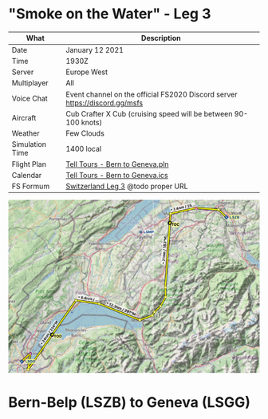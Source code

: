 # "Smoke on the Water" - Leg 3

| What            | Description
| --------------- | ----------------
| Date            | January 12 2021
| Time            | 1930Z
| Server          | Europe West
| Multiplayer     | All
| Voice Chat      | Event channel on the official FS2020 Discord server https://discord.gg/msfs
| Aircraft        | Cub Crafter X Cub (cruising speed will be between 90-100 knots)
| Weather         | Few Clouds
| Simulation Time | 1400 local
| Flight Plan     | [Tell Tours - Bern to Geneva.pln](https://github.com/till213/Tell-Tours/blob/main/Europe/Switzerland/Steeler/Leg-3/Tell%20Tours%20-%20Bern%20to%20Geneva.pln)
| Calendar        | [Tell Tours - Bern to Geneva.ics](https://github.com/till213/Tell-Tours/blob/main/Europe/Switzerland/Steeler/Leg-3/Tell%20Tours%20-%20Bern%20to%20Geneva.ics)
| FS Formum       | [Switzerland Leg 3](https://forums.flightsimulator.com/t/xyz/123) @todo proper URL

![Flightplan](https://github.com/till213/Tell-Tours/blob/main/Europe/Switzerland/Steeler/Leg-3/img/LSZB-LSGG-Flightplan.jpg "Flightplan")


# Bern-Belp (LSZB) to Geneva (LSGG)
